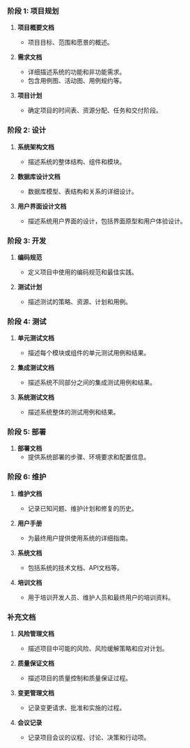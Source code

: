 ### 阶段 1: 项目规划

1. **项目概要文档**
    - 项目目标、范围和愿景的概述。

2. **需求文档**
    - 详细描述系统的功能和非功能需求。
    - 包含用例图、活动图、用例规约等。

3. **项目计划**
    - 确定项目的时间表、资源分配、任务和交付阶段。

### 阶段 2: 设计

1. **系统架构文档**
    - 描述系统的整体结构、组件和模块。

2. **数据库设计文档**
    - 数据库模型、表结构和关系的详细设计。

3. **用户界面设计文档**
    - 描述系统用户界面的设计，包括界面原型和用户体验设计。

### 阶段 3: 开发

1. **编码规范**
    - 定义项目中使用的编码规范和最佳实践。

2. **测试计划**
    - 描述测试的策略、资源、计划和用例。

### 阶段 4: 测试

1. **单元测试文档**
    - 描述每个模块或组件的单元测试用例和结果。

2. **集成测试文档**
   - 描述系统不同部分之间的集成测试用例和结果。

3. **系统测试文档**
   - 描述系统整体的测试用例和结果。

### 阶段 5: 部署

1. **部署文档**
   - 提供系统部署的步骤、环境要求和配置信息。

### 阶段 6: 维护

1. **维护文档**
   - 记录已知问题、维护计划和修复的历史。

2. **用户手册**
   - 为最终用户提供使用系统的详细指南。

3. **系统文档**
   - 包括系统的技术文档、API文档等。

4. **培训文档**
   - 用于培训开发人员、维护人员和最终用户的培训资料。

### 补充文档

1. **风险管理文档**
   - 描述项目中可能的风险、风险缓解策略和应对计划。

2. **质量保证文档**
   - 描述项目的质量控制和质量保证过程。

3. **变更管理文档**
   - 记录变更请求、批准和实施的过程。

4. **会议记录**
   - 记录项目会议的议程、讨论、决策和行动项。
